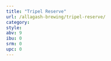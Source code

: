 ```yaml
---
title: "Tripel Reserve"
url: /allagash-brewing/tripel-reserve/
category: 
style: 
abv: 9
ibu: 0
srm: 0
upc: 0
---
```


